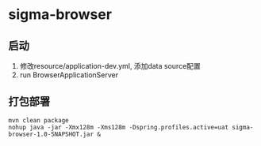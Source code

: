 # sigma-browser

## 启动

1. 修改resource/application-dev.yml, 添加data source配置
2. run BrowserApplicationServer

## 打包部署

```shell
mvn clean package
nohup java -jar -Xmx128m -Xms128m -Dspring.profiles.active=uat sigma-browser-1.0-SNAPSHOT.jar &
```